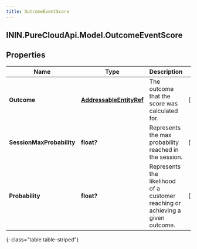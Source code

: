 ```yaml
---
title: OutcomeEventScore
---
```

## ININ.PureCloudApi.Model.OutcomeEventScore

## Properties

|Name | Type | Description | Notes|
|------------ | ------------- | ------------- | -------------|
| **Outcome** | [**AddressableEntityRef**](AddressableEntityRef.html) | The outcome that the score was calculated for. | [optional] |
| **SessionMaxProbability** | **float?** | Represents the max probability reached in the session. | [optional] |
| **Probability** | **float?** | Represents the likelihood of a customer reaching or achieving a given outcome. | [optional] |
{: class="table table-striped"}


